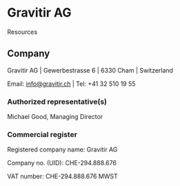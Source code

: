 # Gravitir AG
Resources

## Company

Gravitir AG | Gewerbestrasse 6 | 6330 Cham | Switzerland

Email: info@gravitir.ch | Tel: +41 32 510 19 55


### Authorized representative(s)
Michael Good, Managing Director

### Commercial register
Registered company name: Gravitir AG

Company no. (UID): CHE-294.888.676

VAT number: CHE-294.888.676 MWST
